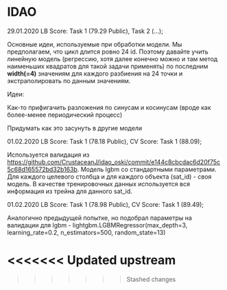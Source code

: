 # IDAO

29.01.2020 LB Score: Task 1 (79.29 Public), Task 2 (...);

Основные идеи, используемые при обработки модели. Мы предполагаем, что цикл длится ровно 24 id. Поэтому давайте учить линейную модель (регрессию, хотя далее конечно можно и там метод наименьших квадратов для такой задачи применять) по последним **width(=4)** значениям для каждого разбиения на 24 точки и экстраполировать по данным значениям.


Идеи:

Как-то прифигачить разложения по синусам и косинусам (вроде как более-менее периодический процесс)

Придумать как это засунуть в другие модели

01.02.2020 LB Score: Task 1 (78.18 Public), CV Score: Task 1 (88.09);

Используется валидация из https://github.com/CrustaceanJ/idao_oski/commit/e144c8cbcdac6d20f75c5c68d165572bd32b163b. Модель lgbm со стандартными параметрами. Для каждого целевого столбца и для каждого объекта (sat_id) - своя модель. В качестве тренировочных данных используется вся информация из трейна для данного sat_id.

01.02.2020 LB Score: Task 1 (78.98 Public), CV Score: Task 1 (89.49);

Аналогично предыдущей попытке, но подобрал параметры на валидации для lgbm - lightgbm.LGBMRegressor(max_depth=3, learning_rate=0.2, n_estimators=500, random_state=13)

<<<<<<< Updated upstream
=======

>>>>>>> Stashed changes
